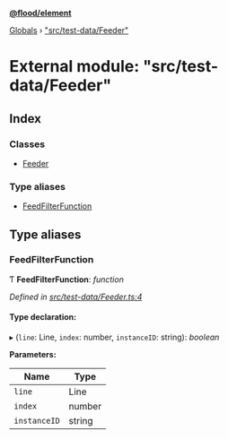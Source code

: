 **[@flood/element](../README.md)**

[Globals](../globals.md) › ["src/test-data/Feeder"](_src_test_data_feeder_.md)

# External module: "src/test-data/Feeder"

## Index

### Classes

* [Feeder](../classes/_src_test_data_feeder_.feeder.md)

### Type aliases

* [FeedFilterFunction](_src_test_data_feeder_.md#feedfilterfunction)

## Type aliases

###  FeedFilterFunction

Ƭ **FeedFilterFunction**: *function*

*Defined in [src/test-data/Feeder.ts:4](https://github.com/flood-io/element/blob/d9c12d9/packages/element/src/test-data/Feeder.ts#L4)*

#### Type declaration:

▸ (`line`: Line, `index`: number, `instanceID`: string): *boolean*

**Parameters:**

Name | Type |
------ | ------ |
`line` | Line |
`index` | number |
`instanceID` | string |